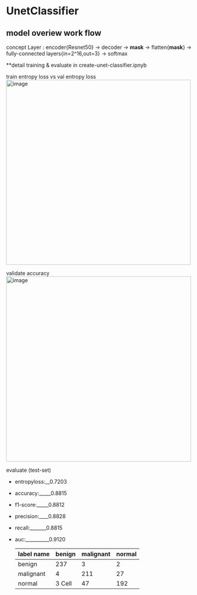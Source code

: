 # UnetClassifier
## **model overiew work flow**       

concept Layer : encoder{Resnet50} -> decoder -> **mask** -> flatten{**mask**} -> fully-connected layers{in=2^16,out=3} -> softmax

**detail training & evaluate in create-unet-classifier.ipnyb

train entropy loss vs val entropy loss
<img width="497" alt="image" src="https://github.com/Dont-HurtMe/UnetClassifier/assets/154254885/6093d204-de21-43bf-aa82-1ae644484374">

validate accuracy
<img width="498" alt="image" src="https://github.com/Dont-HurtMe/UnetClassifier/assets/154254885/9a889e62-0d52-4dca-a500-6768e814ee23">

evaluate (test-set)
* entropyloss:__0.7203  
* accuracy:_____0.8815  
* f1-score:_____0.8812 
* precision:____0.8828 
* recall:_______0.8815 
* auc:__________0.9120 

  
  | label name| benign | malignant | normal |
  | --- | --- | --- | --- |
  | benign  | 237  | 3 | 2 |
  | malignant  | 4 | 211  | 27  |
  | normal  | 3 Cell  | 47  | 192  |




